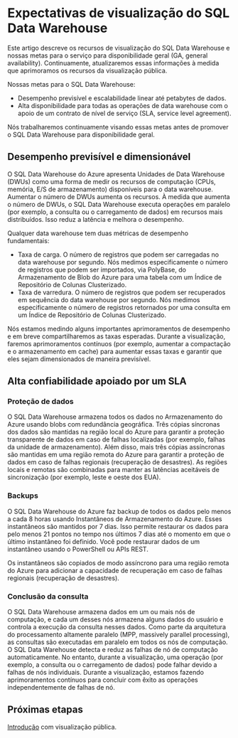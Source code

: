 <properties
   pageTitle="Expectativas de visualização do SQL Data Warehouse | Microsoft Azure"
   description="Resumo dos recursos da visualização pública e nossas metas para disponibilidade geral do SQL Data Warehouse."
   services="sql-data-warehouse"
   documentationCenter="NA"
   authors="lvargas"
   manager="barbkess"
   editor=""/>

<tags
   ms.service="sql-data-warehouse"
   ms.devlang="NA"
   ms.topic="article"
   ms.tgt_pltfrm="NA"
   ms.workload="data-services"
   ms.date="01/07/2016"
   ms.author="lvargas;mausher;barbkess"/>

# Expectativas de visualização do SQL Data Warehouse

Este artigo descreve os recursos de visualização do SQL Data Warehouse e nossas metas para o serviço para disponibilidade geral (GA, general availability). Continuamente, atualizaremos essas informações à medida que aprimoramos os recursos da visualização pública.

Nossas metas para o SQL Data Warehouse:

- Desempenho previsível e escalabilidade linear até petabytes de dados.
- Alta disponibilidade para todas as operações de data warehouse com o apoio de um contrato de nível de serviço (SLA, service level agreement).

Nós trabalharemos continuamente visando essas metas antes de promover o SQL Data Warehouse para disponibilidade geral.

## Desempenho previsível e dimensionável

O SQL Data Warehouse do Azure apresenta Unidades de Data Warehouse (DWUs) como uma forma de medir os recursos de computação (CPUs, memória, E/S de armazenamento) disponíveis para o data warehouse. Aumentar o número de DWUs aumenta os recursos. À medida que aumenta o número de DWUs, o SQL Data Warehouse executa operações em paralelo (por exemplo, a consulta ou o carregamento de dados) em recursos mais distribuídos. Isso reduz a latência e melhora o desempenho.

Qualquer data warehouse tem duas métricas de desempenho fundamentais:

- Taxa de carga. O número de registros que podem ser carregadas no data warehouse por segundo. Nós medimos especificamente o número de registros que podem ser importados, via PolyBase, do Armazenamento de Blob do Azure para uma tabela com um Índice de Repositório de Colunas Clusterizado. 
- Taxa de varredura. O número de registros que podem ser recuperados em sequência do data warehouse por segundo. Nós medimos especificamente o número de registros retornados por uma consulta em um Índice de Repositório de Colunas Clusterizado.


Nós estamos medindo alguns importantes aprimoramentos de desempenho e em breve compartilharemos as taxas esperadas. Durante a visualização, faremos aprimoramentos contínuos (por exemplo, aumentar a compactação e o armazenamento em cache) para aumentar essas taxas e garantir que eles sejam dimensionados de maneira previsível.


## Alta confiabilidade apoiado por um SLA

### Proteção de dados 

O SQL Data Warehouse armazena todos os dados no Armazenamento do Azure usando blobs com redundância geográfica. Três cópias síncronas dos dados são mantidas na região local do Azure para garantir a proteção transparente de dados em caso de falhas localizadas (por exemplo, falhas da unidade de armazenamento). Além disso, mais três cópias assíncronas são mantidas em uma região remota do Azure para garantir a proteção de dados em caso de falhas regionais (recuperação de desastres). As regiões locais e remotas são combinadas para manter as latências aceitáveis de sincronização (por exemplo, leste e oeste dos EUA).


### Backups

O SQL Data Warehouse do Azure faz backup de todos os dados pelo menos a cada 8 horas usando Instantâneos de Armazenamento do Azure. Esses instantâneos são mantidos por 7 dias. Isso permite restaurar os dados para pelo menos 21 pontos no tempo nos últimos 7 dias até o momento em que o último instantâneo foi definido. Você pode restaurar dados de um instantâneo usando o PowerShell ou APIs REST.

Os instantâneos são copiados de modo assíncrono para uma região remota do Azure para adicionar a capacidade de recuperação em caso de falhas regionais (recuperação de desastres).


### Conclusão da consulta 

O SQL Data Warehouse armazena dados em um ou mais nós de computação, e cada um desses nós armazena alguns dados do usuário e controla a execução da consulta nesses dados. Como parte da arquitetura do processamento altamente paralelo (MPP, massively parallel processing), as consultas são executadas em paralelo em todos os nós de computação. O SQL Data Warehouse detecta e reduz as falhas de nó de computação automaticamente. No entanto, durante a visualização, uma operação (por exemplo, a consulta ou o carregamento de dados) pode falhar devido a falhas de nós individuais. Durante a visualização, estamos fazendo aprimoramentos contínuos para concluir com êxito as operações independentemente de falhas de nó.


## Próximas etapas

[Introdução][] com visualização pública.

<!--Image references-->

<!--Article references-->
[Introdução]: ./sql-data-warehouse-get-started-provision.md

<!--MSDN references-->

<!--Other Web references-->

<!---HONumber=AcomDC_0114_2016-->